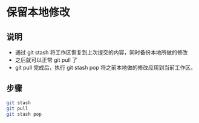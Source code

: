 # 保留本地修改

## 说明

- 通过 git stash 将工作区恢复到上次提交的内容，同时备份本地所做的修改
- 之后就可以正常 git pull 了
- git pull 完成后，执行 git stash pop 将之前本地做的修改应用到当前工作区。

## 步骤

```sh
git stash
git pull
git stash pop
```
